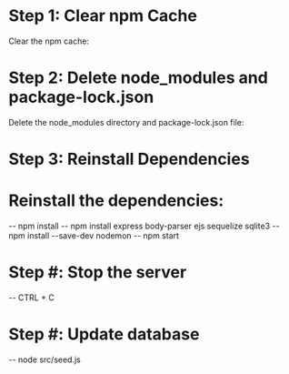 # Step 1: Clear npm Cache
Clear the npm cache:
# Step 2: Delete node_modules and package-lock.json
Delete the node_modules directory and package-lock.json file:
# Step 3: Reinstall Dependencies
# Reinstall the dependencies:
-- npm install
-- npm install express body-parser ejs sequelize sqlite3
-- npm install --save-dev nodemon
-- npm start
# Step #: Stop the server
-- CTRL + C
# Step #: Update database
-- node src/seed.js

